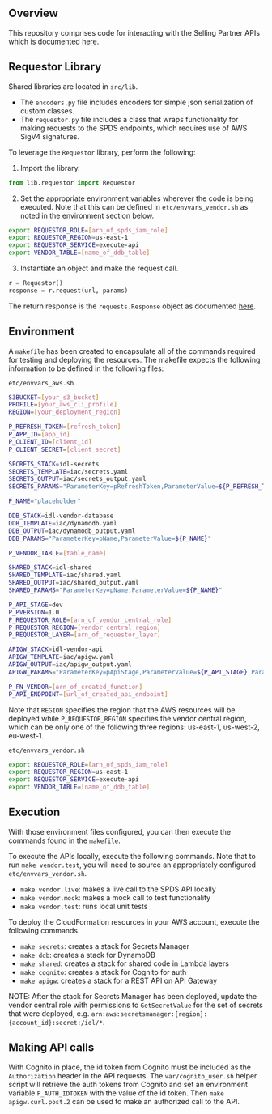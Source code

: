 ## Overview
This repository comprises code for interacting with the Selling Partner APIs which is documented [here](https://github.com/amzn/selling-partner-api-docs/blob/main/guides/en-US/developer-guide/SellingPartnerApiDeveloperGuide.md).

## Requestor Library
Shared libraries are located in `src/lib`.
* The `encoders.py` file includes encoders for simple json serialization of custom classes.
* The `requestor.py` file includes a class that wraps functionality for making requests to the SPDS endpoints, which requires use of AWS SigV4 signatures.

To leverage the `Requestor` library, perform the following:

1. Import the library.

```python
from lib.requestor import Requestor
```

2. Set the appropriate environment variables wherever the code is being executed. Note that this can be defined in `etc/envvars_vendor.sh` as noted in the environment section below.

```bash
export REQUESTOR_ROLE=[arn_of_spds_iam_role]
export REQUESTOR_REGION=us-east-1
export REQUESTOR_SERVICE=execute-api
export VENDOR_TABLE=[name_of_ddb_table]
```

3. Instantiate an object and make the request call.

```python
r = Requestor()
response = r.request(url, params)
```

The return response is the `requests.Response` object as documented [here](https://docs.python-requests.org/en/latest/api/#requests.Response).


## Environment
A `makefile` has been created to encapsulate all of the commands required for testing and deploying the resources. The makefile expects the following information to be defined in the following files:

`etc/envvars_aws.sh`

```bash
S3BUCKET=[your_s3_bucket]
PROFILE=[your_aws_cli_profile]
REGION=[your_deployment_region]

P_REFRESH_TOKEN=[refresh_token]
P_APP_ID=[app_id]
P_CLIENT_ID=[client_id]
P_CLIENT_SECRET=[client_secret]

SECRETS_STACK=idl-secrets
SECRETS_TEMPLATE=iac/secrets.yaml
SECRETS_OUTPUT=iac/secrets_output.yaml
SECRETS_PARAMS="ParameterKey=pRefreshToken,ParameterValue=${P_REFRESH_TOKEN} ParameterKey=pAppId,ParameterValue=${P_APP_ID} ParameterKey=pClientId,ParameterValue=${P_CLIENT_ID} ParameterKey=pClientSecret,ParameterValue=${P_CLIENT_SECRET}"

P_NAME="placeholder"

DDB_STACK=idl-vendor-database
DDB_TEMPLATE=iac/dynamodb.yaml
DDB_OUTPUT=iac/dynamodb_output.yaml
DDB_PARAMS="ParameterKey=pName,ParameterValue=${P_NAME}"

P_VENDOR_TABLE=[table_name]

SHARED_STACK=idl-shared
SHARED_TEMPLATE=iac/shared.yaml
SHARED_OUTPUT=iac/shared_output.yaml
SHARED_PARAMS="ParameterKey=pName,ParameterValue=${P_NAME}"

P_API_STAGE=dev
P_PVERSION=1.0
P_REQUESTOR_ROLE=[arn_of_vendor_central_role]
P_REQUESTOR_REGION=[vendor_central_region]
P_REQUESTOR_LAYER=[arn_of_requestor_layer]

APIGW_STACK=idl-vendor-api
APIGW_TEMPLATE=iac/apigw.yaml
APIGW_OUTPUT=iac/apigw_output.yaml
APIGW_PARAMS="ParameterKey=pApiStage,ParameterValue=${P_API_STAGE} ParameterKey=pPayloadVersion,ParameterValue=${P_PVERSION} ParameterKey=pVendorTable,ParameterValue=${P_VENDOR_TABLE} ParameterKey=pRequestorRole,ParameterValue=${P_REQUESTOR_ROLE} ParameterKey=pRequestorLayer,ParameterValue=${P_REQUESTOR_LAYER}"

P_FN_VENDOR=[arn_of_created_function]
P_API_ENDPOINT=[url_of_created_api_endpoint]
```

Note that `REGION` specifies the region that the AWS resources will be deployed while `P_REQUESTOR_REGION` specifies the vendor central region, which can be only one of the following three regions: us-east-1, us-west-2, eu-west-1.

`etc/envvars_vendor.sh`

```bash
export REQUESTOR_ROLE=[arn_of_spds_iam_role]
export REQUESTOR_REGION=us-east-1
export REQUESTOR_SERVICE=execute-api
export VENDOR_TABLE=[name_of_ddb_table]
```

## Execution
With those environment files configured, you can then execute the commands found in the `makefile`.

To execute the APIs locally, execute the following commands. Note that to run `make vendor.test`, you will need to source an appropriately configured `etc/envvars_vendor.sh`.

* `make vendor.live`: makes a live call to the SPDS API locally
* `make vendor.mock`: makes a mock call to test functionality
* `make vendor.test`: runs local unit tests

To deploy the CloudFormation resources in your AWS account, execute the following commands.

* `make secrets`: creates a stack for Secrets Manager
* `make ddb`: creates a stack for DynamoDB
* `make shared`: creates a stack for shared code in Lambda layers
* `make cognito`: creates a stack for Cognito for auth
* `make apigw`: creates a stack for a REST API on API Gateway

NOTE: After the stack for Secrets Manager has been deployed, update the vendor central role with permissions to `GetSecretValue` for the set of secrets that were deployed, e.g. `arn:aws:secretsmanager:{region}:{account_id}:secret:/idl/*`.

## Making API calls
With Cognito in place, the id token from Cognito must be included as the `Authorization` header in the API requests. The `var/cognito_user.sh` helper script will retrieve the auth tokens from Cognito and set an environment variable `P_AUTH_IDTOKEN` with the value of the id token. Then `make apigw.curl.post.2` can be used to make an authorized call to the API.
